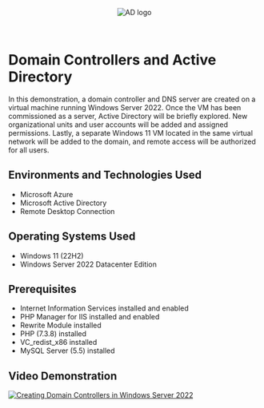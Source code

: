 
<p align="center">
<img src="https://d1n03xfl93cx9q.cloudfront.net/wp-content/uploads/2022/11/what-is-active-directory-and-why-is-it-used.png.avif" alt="AD logo"/>
</p>
<br>
<h1>Domain Controllers and Active Directory</h1></h1>
In this demonstration, a domain controller and DNS server are created on a virtual machine running Windows Server 2022. Once the VM has been commissioned as a server, Active Directory will be briefly explored. New organizational units and user accounts will be added and assigned permissions. Lastly, a separate Windows 11 VM located in the same virtual network will be added to the domain, and remote access will be authorized for all users.
<br />

<h2>Environments and Technologies Used</h2>

- Microsoft Azure
- Microsoft Active Directory
- Remote Desktop Connection

<h2>Operating Systems Used </h2>

- Windows 11</b> (22H2)
- Windows Server 2022 Datacenter Edition

<h2>Prerequisites</h2>

- Internet Information Services installed and enabled
- PHP Manager for IIS installed and enabled
- Rewrite Module installed
- PHP (7.3.8) installed
- VC_redist_x86 installed
- MySQL Server (5.5) installed

<h2>Video Demonstration</h2>

[![Creating Domain Controllers in Windows Server 2022](https://markdown-videos-api.jorgenkh.no/url?url=https%3A%2F%2Fwww.youtube.com%2Fwatch%3Fv%3Dpp11QKEvyqU)](https://www.youtube.com/watch?v=pp11QKEvyqU)
